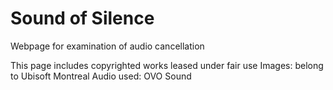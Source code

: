 Sound of Silence 
================
Webpage for examination of audio cancellation

This page includes copyrighted works leased under fair use
Images: belong to Ubisoft Montreal
Audio used: OVO Sound

